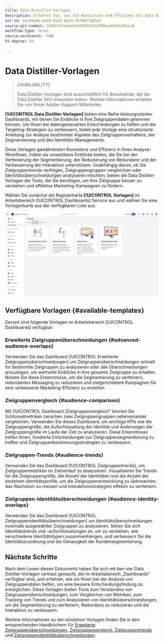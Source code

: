 ```yaml
---
title: Data Distiller-Vorlagen
description: Erfahren Sie, wie Sie Konsistenz und Effizienz mit Data Distiller-Vorlagen sicherstellen können, die eine strukturierte Anleitung für gängige Aufgaben in der Benutzeroberfläche von Adobe Experience Platform bieten.
exl-id: 8ec86a94-be44-4122-bb53-f8fb0f7885e5
source-git-commit: 5550e757eae95e529d74115df9bbe9b635d25ec8
workflow-type: tm+mt
source-wordcount: '448'
ht-degree: 2%

---
```


# Data Distiller-Vorlagen

>[!AVAILABILITY]
>
>Data Distiller-Vorlagen sind ausschließlich für Benutzende, die die Data Distiller SKU erworben haben. Weitere Informationen erhalten Sie von Ihrem Adobe-Support-Mitarbeiter.

**[!UICONTROL Data Distiller-Vorlagen]** bieten eine Reihe leistungsstarker Dashboards, mit denen Sie Einblicke in Ihre Zielgruppendaten gewinnen können. Um Ihnen bei datengesteuerten Entscheidungen zu helfen und die Targeting-Strategien zu verbessern, bietet jede Vorlage eine strukturierte Anleitung zur Analyse bestimmter Aspekte des Zielgruppenverhaltens, der Segmentierung und des Identitäts-Managements.

Diese Vorlagen gewährleisten Konsistenz und Effizienz in Ihren Analyse-Workflows, indem sie umsetzbare Einblicke bieten, die Sie bei der Verfeinerung der Segmentierung, der Reduzierung von Redundanz und der Verbesserung der Interaktion unterstützen. Unabhängig davon, ob Sie Zielgruppentrends verfolgen, Zielgruppengruppen vergleichen oder Identitätsüberschneidungen analysieren möchten, bieten die Data Distiller-Vorlagen die Tools, die Sie benötigen, um Ihre Zielgruppe besser zu verstehen und effektive Marketing-Kampagnen zu fördern.

Wählen Sie zunächst die Registerkarte **[!UICONTROL Vorlagen]** im Arbeitsbereich [!UICONTROL Dashboards] Service aus und wählen Sie eine Vorlagenkarte aus der verfügbaren Liste aus.

![Der Arbeitsbereich „Dashboard-Services“ mit hervorgehobener Registerkarte „Vorlagen“.](../../images/sql-insights-query-pro-mode/templates/templates.png)

## Verfügbare Vorlagen {#available-templates}

Derzeit sind folgende Vorlagen im Arbeitsbereich [!UICONTROL Dashboards] verfügbar:

### Erweiterte Zielgruppenüberschneidungen {#advanced-audience-overlaps}

Verwenden Sie das Dashboard [!UICONTROL Erweiterte Zielgruppenüberschneidungen] um Zielgruppenüberschneidungen schnell für bestimmte Zielgruppen zu analysieren oder alle Überschneidungen anzuzeigen, um wertvolle Einblicke in Ihre gesamte Zielgruppe zu erhalten. Nutzen Sie diese Erkenntnisse, um die Segmentierung zu verfeinern, redundantes Messaging zu reduzieren und zielgerichtetere Kampagnen für eine verbesserte Marketing-Effizienz zu erstellen.

### Zielgruppenvergleich {#audience-comparison}

Mit [!UICONTROL  Dashboard ]Zielgruppenvergleich“ können Sie Schlüsselmetriken zwischen zwei Zielgruppengruppen nebeneinander vergleichen. Verwenden Sie dieses Dashboard, um wichtige KPIs wie die Zielgruppengröße, die Aufschlüsselung der Identität und Änderungen der Zielgruppengröße im Laufe der Zeit zu analysieren. Diese Erkenntnisse helfen Ihnen, fundierte Entscheidungen zur Zielgruppensegmentierung zu treffen und Zielgruppenbestimmungsstrategien zu verbessern.

### Zielgruppen-Trends {#audience-trends}

Verwenden Sie das Dashboard [!UICONTROL Zielgruppentrends], um Zielgruppenmetriken im Zeitverlauf zu analysieren. Visualisieren Sie Trends für die Zielgruppengröße, die Anzahl der Identitäten und die Anzahl der einzelnen Identitätsprofile, um die Zielgruppenentwicklung zu überwachen, das Wachstum zu messen und Interaktionsstrategien effektiv zu verfeinern.

### Zielgruppen-Identitätsüberschneidungen {#audience-identity-overlaps}

Verwenden Sie das Dashboard [!UICONTROL Zielgruppenidentitätsüberschneidungen] um Identitätsüberschneidungen innerhalb ausgewählter Zielgruppen zu analysieren. Sehen Sie sich Identitätstrends und -aufschlüsselungen an, um zu verstehen, wie verschiedene Identitätstypen zusammenhängen, und verbessern Sie die Identitätszuordnung und die Genauigkeit der Kundensegmentierung.

## Nächste Schritte

Nach dem Lesen dieses Dokuments haben Sie sich mit den vier Data Distiller-Vorlagen vertraut gemacht, die im Arbeitsbereich „Dashboards“ verfügbar sind, und erfahren, wie sie Ihnen bei der Analyse von Zielgruppendaten helfen, um eine bessere Entscheidungsfindung zu ermöglichen. Diese Vorlagen bieten Tools zum Verständnis von Zielgruppenüberschneidungen, zum Vergleichen von Metriken, zum Tracking von Trends und zum Analysieren von Identitätsüberschneidungen, um die Segmentierung zu verfeinern, Redundanz zu reduzieren und die Interaktion zu verbessern.

Weitere Informationen zu den einzelnen Vorlagen finden Sie in den entsprechenden Handbüchern für [Erweiterte Zielgruppenüberschneidungen](./overlaps.md), [Zielgruppenvergleich](./comparison.md), [Zielgruppentrends](./trends.md) und [Zielgruppenidentitätsüberschneidungen](./identity-overlaps.md).
